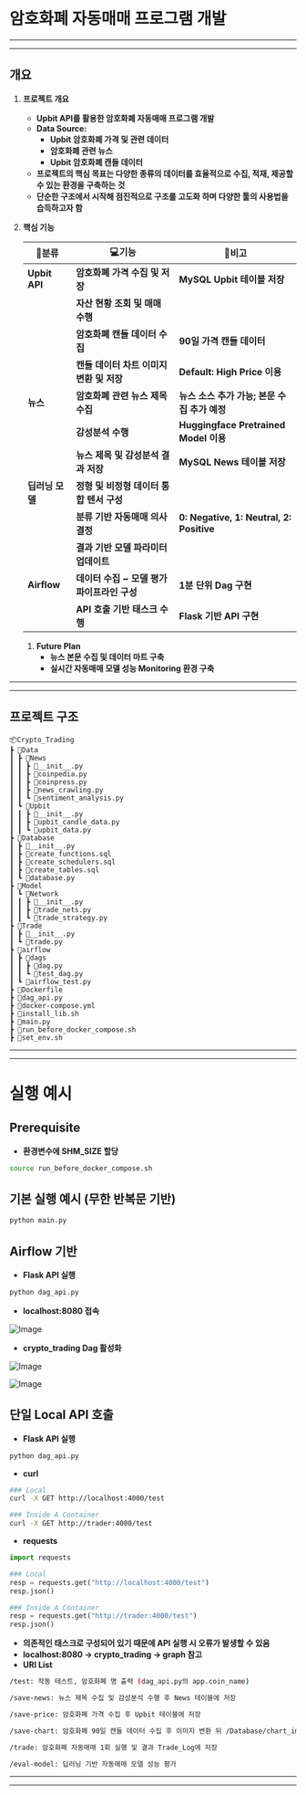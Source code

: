 # 암호화폐 자동매매 프로그램 개발

---

---

## 개요

1. **프로젝트 개요**
    - **Upbit API를 활용한 암호화폐 자동매매 프로그램 개발**
    - **Data Source:**
        - **Upbit 암호화폐 가격 및 관련 데이터**
        - **암호화폐 관련 뉴스**
        - **Upbit 암호화폐 캔들 데이터**
    - **프로젝트의 핵심 목표는 다양한 종류의 데이터를 효율적으로 수집, 적재, 제공할 수 있는 환경을 
    구축하는 것**
    - **단순한 구조에서 시작해 점진적으로 구조를 고도화 하며 다양한 툴의 사용법을 습득하고자 함**
2. **핵심 기능**

    | **📃분류** | **💻기능** | **📒비고** |
    | --- | --- | --- |
    | **Upbit API** | **암호화폐 가격 수집 및 저장** | **MySQL Upbit 테이블 저장** |
    |  | **자산 현황 조회 및 매매 수행** |  |
    |  | **암호화폐 캔들 데이터 수집** | **90일 가격 캔들 데이터** |
    |  | **캔들 데이터 차트 이미지 변환 및 저장** | **Default: High Price 이용** |
    | **뉴스** | **암호화폐 관련 뉴스 제목 수집** | **뉴스 소스 추가 가능; 본문 수집 추가 예정** |
    |  | **감성분석 수행** | **Huggingface Pretrained Model 이용** |
    |  | **뉴스 제목 및 감성분석 결과 저장** | **MySQL News 테이블 저장** |
    | **딥러닝 모델** | **정형 및 비정형 데이터 통합 텐서 구성** |  |
    |  | **분류 기반 자동매매 의사결정** | **0: Negative, 1: Neutral, 2: Positive** |
    |  | **결과 기반 모델 파라미터 업데이트** |  |
    | **Airflow** | **데이터 수집 ~ 모델 평가 파이프라인 구성** | **1분 단위 Dag 구현** |
    |  | **API 호출 기반 태스크 수행** | **Flask 기반 API 구현** |
    1. **Future Plan**
        - **뉴스 본문 수집 및 데이터 마트 구축**
        - **실시간 자동매매 모델 성능 Monitoring 환경 구축**

---

---

## 프로젝트 구조

```
📦Crypto_Trading
┣ 📂Data
┃ ┣ 📂News
┃ ┃ ┣ 📜__init__.py
┃ ┃ ┣ 📜coinpedia.py
┃ ┃ ┣ 📜coinpress.py
┃ ┃ ┣ 📜news_crawling.py
┃ ┃ ┗ 📜sentiment_analysis.py
┃ ┗ 📂Upbit
┃ ┃ ┣ 📜__init__.py
┃ ┃ ┣ 📜upbit_candle_data.py
┃ ┃ ┗ 📜upbit_data.py
┣ 📂Database
┃ ┣ 📜__init__.py
┃ ┣ 📜create_functions.sql
┃ ┣ 📜create_schedulers.sql
┃ ┣ 📜create_tables.sql
┃ ┗ 📜database.py
┣ 📂Model
┃ ┗ 📂Network
┃ ┃ ┣ 📜__init__.py
┃ ┃ ┣ 📜trade_nets.py
┃ ┃ ┗ 📜trade_strategy.py
┣ 📂Trade
┃ ┣ 📜__init__.py
┃ ┗ 📜trade.py
┣ 📂airflow
┃ ┣ 📂dags
┃ ┃ ┣ 📜dag.py
┃ ┃ ┗ 📜test_dag.py
┃ ┗ 📜airflow_test.py
┣ 📜Dockerfile
┣ 📜dag_api.py
┣ 📜docker-compose.yml
┣ 📜install_lib.sh
┣ 📜main.py
┣ 📜run_before_docker_compose.sh
┣ 📜set_env.sh
```

---

---

# 실행 예시

## Prerequisite

- **환경변수에 SHM_SIZE 할당**

```bash
source run_before_docker_compose.sh
```

## 기본 실행 예시 (무한 반복문 기반)

```bash
python main.py
```

## Airflow 기반

- **Flask API 실행**

```bash
python dag_api.py
```

- **localhost:8080 접속**

![Image](https://github.com/user-attachments/assets/4c20387b-0e2b-4c7c-85f6-ea0034637500)

- **crypto_trading Dag 활성화**

![Image](https://github.com/user-attachments/assets/52b6a19a-0bbb-43e0-88be-62b595d3d7f2)

![Image](https://github.com/user-attachments/assets/dc5abff5-5c4b-4604-bb8e-1385569d84f6)

## 단일 Local API 호출

- **Flask API 실행**

```bash
python dag_api.py
```

- **curl**

```bash
### Local
curl -X GET http://localhost:4000/test
```

```bash
### Inside A Container
curl -X GET http://trader:4000/test
```

- **requests**

```python
import requests
```

```python
### Local
resp = requests.get("http://localhost:4000/test")
resp.json()
```

```python
### Inside A Container
resp = requests.get("http://trader:4000/test")
resp.json()
```

- **의존적인 태스크로 구성되어 있기 때문에 API 실행 시 오류가 발생할 수 있음**
- **localhost:8080 → crypto_trading → graph 참고**
- **URI List**

```bash
/test: 작동 테스트, 암호화폐 명 출력 (dag_api.py의 app.coin_name)

/save-news: 뉴스 제목 수집 및 감성분석 수행 후 News 테이블에 저장

/save-price: 암호화폐 가격 수집 후 Upbit 테이블에 저장

/save-chart: 암호화폐 90일 캔들 데이터 수집 후 이미지 변환 뒤 /Database/chart_images에 저장

/trade: 암호화폐 자동매매 1회 실행 및 결과 Trade_Log에 저장

/eval-model: 딥러닝 기반 자동매매 모델 성능 평가
```

---

---

